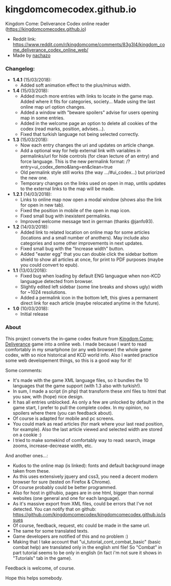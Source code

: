# kingdomcomecodex.github.io
Kingdom Come: Deliverance Codex online reader (https://kingdomcomecodex.github.io)

* Reddit link: https://www.reddit.com/r/kingdomcome/comments/83g3l4/kingdom_come_deliverance_codex_online_web/
* Made by [nachazo](https://github.com/nachazo)

### Changelog:
  * **1.4.1** (15/03/2018):
    * Added soft animation effect to the plus/minus width.
  * **1.4** (15/03/2018):
    * Added much more entries with links to locate in the game map. Added where it fits for categories, society... Made using the last online map url option changes.
    * Added a window with "beware spoilers" advise for users opening map in some entries.
    * Added in the welcome page an option to delete all cookies of the codex (read marks, position, advises...).
    * Fixed that turkish language not being selected correctly.
  * **1.3** (15/03/2018):
    * Now each entry changes the uri and updates on article change.
    * Add a optional way for help external link with variables in permalinks/url for hide controls (for clean lecture of an entry) and force language. This is the new permalink format: /?entry=ui_codex_demo&lang=en&clean=true
    * Old permalink style still works (the way .../#ui_codex...) but priorized the new one.
    * Temporary changes on the links used on open in map, untils updates to the external links to the map will be made.
  * **1.2.1** (14/03/2018):
    * Links to online map now open a modal window (shows also the link for open in new tab).
    * Fixed the position in mobile of the open in map icon.
    * Fixed small bug with inexistent permalinks.
    * Improved welcome message text in german (thanks @janfo93).
  * **1.2** (14/03/2018):
    * Added link to related location on online map for some articles (locations and a small number of anothers). May include also categories and some other improvements in next updates.
    * Fixed small bug with the "Increase width" button.
    * Added "easter egg" that you can double click the sidebar bottom shield to show all articles at once, for print to PDF purposes (maybe you could convert to epub).
  * **1.1** (13/03/2018):
    * Fixed bug when loading by default ENG languague when non-KCD languague detected from browser.
    * Slightly edited left sidebar (some line breaks and shows ugly) width for ~1024 resolutions.
    * Added a permalink icon in the bottom left, this gives a permanent direct link for each article (maybe relocated anytime in the future).  
  * **1.0** (10/03/2018):
    * Initial release

### About

This project converts the in-game codex feature from [Kingdom Come: Deliverance](https://www.kingdomcomerpg.com) game into a online web. I made because I want to read comfortably in my smartphone (or any web browser) the whole game codex, with so nice historical and KCD world info. Also I wanted practice some web developement things, so this is a good way for it!

Some comments:

- It's made with the game XML language files, so it bundles the 10 languages that the game support (with 1.3 also with turkish!).
- In sum, I made a script (in php) that transform these xml files to html that you saw, with (hope) nice design.
- It has all entries unblocked. As only a few are unlocked by default in the game start, I prefer to pull the complete codex. In my opinion, no spoilers where there (you can feedback about).
- Of course is adapted for mobile and pc screens.
- You could mark as read articles (for mark where your last read position, for example). Also the last article viewed and selected width are stored on a cookie :)
- I tried to make somekind of comfortably way to read: search, image zooms, increase-decrease width, etc.

And another ones...:

- Kudos to the online map (is linked): fonts and default background image taken from these.
- As this uses extensively jquery and css3, you need a decent modern browser for sure (tested on Firefox & Chrome).
- Of course probably could be better programmed.
- Also for host in githubio, pages are in one html, bigger than normal websites (one general and one for each language).
- As it's massive export from XML files, could be errors that I've not detected. You can notify that on github: https://github.com/kingdomcomecodex/kingdomcomecodex.github.io/issues
- Of course, feedback, request, etc could be made in the same url.
- The same for some translated texts.
- Game developers are notified of this and no problem :)
- Making that I take account that "ui_tutorial_cont_combat_basic" (basic combat help) are translated only in the english xml file! So "Combat" in part tutorial seems to be only in english (in fact i'm not sure it shows in "Tutorials" tab in the game).

Feedback is welcome, of course.

Hope this helps somebody.
